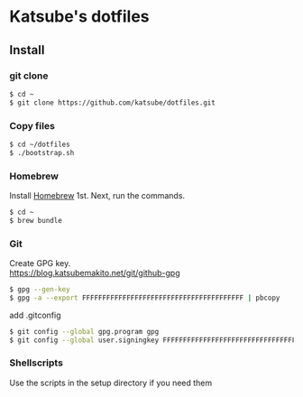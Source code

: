 # Katsube's dotfiles

## Install
### git clone
```bash
$ cd ~
$ git clone https://github.com/katsube/dotfiles.git
```

### Copy files
```bash
$ cd ~/dotfiles
$ ./bootstrap.sh
```

### Homebrew
Install [Homebrew](https://brew.sh/) 1st.
Next, run the commands.

```bash
$ cd ~
$ brew bundle
```

### Git
Create GPG key.<br>
https://blog.katsubemakito.net/git/github-gpg

```bash
$ gpg --gen-key
$ gpg -a --export FFFFFFFFFFFFFFFFFFFFFFFFFFFFFFFFFFFFFFFF | pbcopy
```

add .gitconfig
```bash
$ git config --global gpg.program gpg
$ git config --global user.signingkey FFFFFFFFFFFFFFFFFFFFFFFFFFFFFFFFFFFFFFFF
```

### Shellscripts
Use the scripts in the setup directory if you need them
